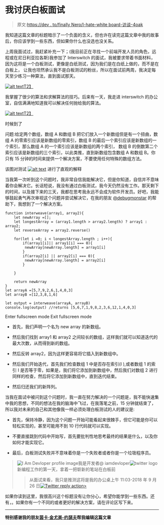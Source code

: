 # 我讨厌白板面试

> 原文:[https://dev . to/finally Nero/I-hate-white board-访谈-4oak](https://dev.to/finallynero/i-hate-whiteboard-interviews-4oak)

我知道这篇文章的标题暗示了一个负面的含义，但也许在读完这篇文章中我的故事后，你应该学到一些东西，但如果你什么也没选也没关系。

上周我面试过，我赶紧补充一下；(我目前正在寻找一个前端开发人员的角色，远程或在尼日利亚拉各斯)我参加了 Interswitch 的面试，我被要求带着书面材料，因为这将是一个白板测试，更像是白纸测试，因为我们是在白纸上做的，而不是在白板上，
让我也坦然承认我不是白板测试的粉丝，所以在面试前两周，我决定每天至少练习一种算法，直到面试那天。

[![alt text](../Images/20bd9cc7d3126ddfcaf68d70c1f3da95.png)T2】](https://i.giphy.com/media/IPbS5R4fSUl5S/giphy.gif)

我掌握了很少的算法和求解算法的技巧。后来有一天，我走进 interswitch 的办公室，自信满满地知道我可以解决任何抛给我的算法。

[![alt text](../Images/cec6a2f7fdd6dea685d8d3a880aac91b.png)T2】](https://i.giphy.com/media/ymQYKyz7STEwo/giphy.gif)

时候到了

问题:给定两个数组，数组 A 和数组 B 把它们放入一个新数组但是有一个扭曲，数组 A 的零索引应该是新数组的零索引，数组 B 的最后一个索引应该是新数组的一个索引，那么数组 A 的一个索引应该是新数组的两个索引， 数组 B 的倒数第二个索引应该是新数组的三个索引，以此类推，直到新数组包含数组 A 和数组 B。你只有 15 分钟的时间来提供一个解决方案，不要使用任何特殊的数组方法。

该图对测试
[![alt text](../Images/dcc52b47f4134c9f29c3fc7b006e17a0.png)](https://res.cloudinary.com/practicaldev/image/fetch/s--67X_pCzj--/c_limit%2Cf_auto%2Cfl_progressive%2Cq_auto%2Cw_880/http://i66.tinypic.com/iwq7q1.jpg) 进行了直观的解释

当我第一次听到这个问题时，我非常自信我能解决它，但是你知道，自信并不意味着你会解决它。长话短说，我没有通过白板测试，我今天仍然没有工作。那天剩下的时间，以及接下来的三天，我都在思考我永远不会成为软件开发员。好吧，我能够鼓起勇气再次审视这个问题并尝试解决它，在我的朋友 [@debugmonstar](https://twitter.com/debugMonstar) 的帮助下，我想到了一个解决方案。

```
function interweave(array1, array2){
    let newArray =[];
    let longestArray = (array1.length > array2.length) ? array1 : array2;
    let reverseArray = array2.reverse()

    for(let i =0; i < longestArray.length ; i++){
        if(array1[i]|| array1[i] === 0){
         newArray[newArray.length] = array1[i]
        }
        if(array2[i] || array2[i] === 0){
         newArray[newArray.length] = array2[i]
        }

    }

    return newArray
}
let arrayA =[5,7,9,2,6,1,4,0,3]
let arrayB =[12,3,8,1,6]

let output = interweave(arrayA, arrayB)
console.log(output) //returns [5,6,7,1,9,8,2,3,6,12,1,4,0,3] 
```

Enter fullscreen mode Exit fullscreen mode

*   首先，我们声明一个名为 new array 的新数组。

*   然后我们找到 array1 和 array2 之间较长的数组，这样我们就可以知道迭代的最大次数，从而得到新的数组。

*   然后反转 array2，因为这样更容易将它插入到新数组中。

*   然后我们开始迭代，首先我们检查数组 1 中是否存在索引(I ),或者数组 1 的索引 I 是否等于零，如果是，我们将它添加到新数组中，然后我们对数组 2 进行同样的检查，然后将它添加到新数组中，直到迭代结束。

*   然后归还我们的新阵列。

当我在面试中被问到这个问题时，我一直在努力解决的一个问题是，我不能快速集中我的思想，不同的想法在我的脑海中飞过，在我落笔之前，15 分钟就结束了，所以我对未来的自己和其他像我一样必须处理白板测试的人的建议是:

*   首先，保持冷静，因为这个问题一开始可能看起来很棘手，但它可能是你可以轻松实现的，甚至可能用不到 10 行代码就可以实现。

*   不要直接跳到代码中开始写，首先要批判性地思考最终的结果是什么，以及你如何才能实现它。

*   最后，白板测试失败并不意味着你是一个失败者或者你是一个垃圾程序员。

> ![I Am Devloper profile image](../Images/6d70b9abbf0bf1c0637433b3c86d4250.png)我是开发者@ iamdevloper![twitter logo](../Images/4c8a2313941dda016bf4d78d103264aa.png)新编程工作的第一天，拿着一把崭新的笔站在白板前
> 
> >从面试来看，我只是推测这将是我的办公桌上午 11:03-2018 年 9 月 26 日[![Twitter reply action](../Images/44d8b042100e231770330321e5b63d65.png)](https://twitter.com/intent/tweet?in_reply_to=1044905355933876225)[>](https://twitter.com/intent/retweet?tweet_id=1044905355933876225)

如果你读到这里，我很高兴这个标题没有让你分心，希望你能学到一些东西。还有，。如果你有一个不同的或者更好的解决方案，请在评论区写下来。

* * *

**特别感谢我的朋友[茵卡·金尤美-约瑟夫](https://twitter.com/YJTheRuler)帮我编辑这篇文章**